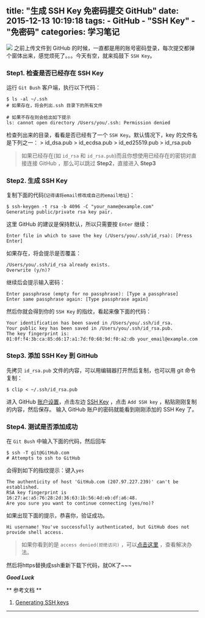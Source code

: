 title: "生成 SSH Key 免密码提交 GitHub"
date: 2015-12-13 10:19:18
tags: 
    - GitHub
    - "SSH Key"
    - "免密码"
categories: 学习笔记
---
![](https://ws3.sinaimg.cn/large/0060lm7Tgw1f456ew154kj30jg05k745.jpg)
之前上传文件到 GitHub 的时候，一直都是用的账号密码登录，每次提交都弹个窗体出来，感觉烦死了。。。今天有空，就来捣鼓下 `SSH Key`。

<!-- more -->

### Step1. 检查是否已经存在 SSH Key 
运行 `Git Bush` 客户端，执行以下代码： 
```
$ ls -al ~/.ssh 
# 如果存在，将会列出.ssh 目录下的所有文件
```

```
# 如果不存在则会给出如下提示
ls: cannot open directory /Users/you/.ssh: Permission denied
```

检查列出来的目录，看看是否已经有了一个 `SSH Key`。默认情况下，key 的文件名是下列之一： 
    > id_dsa.pub 
    > id_ecdsa.pub 
    > id_ed25519.pub 
    > id_rsa.pub 

> 如果已经存在(如 `id_rsa` 和 `id_rsa.pub`)而且你想使用已经存在的密钥对直接连接 GitHub ，那么可以跳过 **Step2**，直接进入 **Step3** 

### Step2. 生成 SSH Key 
复制下面的代码(`记得请将email修改成自己的email地址`)： 
```
$ ssh-keygen -t rsa -b 4096 -C "your_name@example.com" 
Generating public/private rsa key pair.
```

这里 GitHub 的建议是保持默认，所以只需要按 `Enter` 继续： 
```
Enter file in which to save the key (/Users/you/.ssh/id_rsa): [Press Enter]
```

如果存在，将会提示是否覆盖： 
```
/Users/you/.ssh/id_rsa already exists.
Overwrite (y/n)?
```

继续后会提示输入密码： 
```
Enter passphrase (empty for no passphrase): [Type a passphrase]
Enter same passphrase again: [Type passphrase again]
```

然后你就会得到你的 `SSH Key` 的指纹，看起来像下面的代码： 
```
Your identification has been saved in /Users/you/.ssh/id_rsa.
Your public key has been saved in /Users/you/.ssh/id_rsa.pub.
The key fingerprint is:
01:0f:f4:3b:ca:85:d6:17:a1:7d:f0:68:9d:f0:a2:db your_email@example.com
```

### Step3. 添加 SSH Key 到 GitHub 
先拷贝 `id_rsa.pub` 文件的内容，可以用编辑器打开然后复制，也可以用 git 命令复制： 
```
$ clip < ~/.ssh/id_rsa.pub
```

进入 GitHub [账户设置](https://GitHub.com/settings)，点击左边 [SSH Key](https://GitHub.com/settings/ssh) ，点击 `Add SSH key` ，粘贴刚刚复制的内容，然后保存。 
输入 GitHub 账户的密码就能看到刚刚添加的 SSH Key 了。 

### Step4. 测试是否添加成功 
在 `Git Bush` 中输入下面的代码，然后回车 
```
$ ssh -T git@GitHub.com
# Attempts to ssh to GitHub
```

会得到如下的指纹提示：键入`yes` 
```
The authenticity of host 'GitHub.com (207.97.227.239)' can't be established.
RSA key fingerprint is 16:27:ac:a5:76:28:2d:36:63:1b:56:4d:eb:df:a6:48.
Are you sure you want to continue connecting (yes/no)?
```

如果出现下面的提示，恭喜你，验证成功。 
```
Hi username! You've successfully authenticated, but GitHub does not provide shell access.
```

> 如果你看到的是 `access denied(拒绝访问)` ，可以[点击这里](https://help.GitHub.com/articles/error-permission-denied-publickey) ，查看解决办法。  

然后将https替换成ssh重新下载下代码，就OK了~~~

***Good Luck***  

** 参考文档 **
1. [Generating SSH keys](https://help.GitHub.com/articles/generating-ssh-keys/) 


-------------------------------
